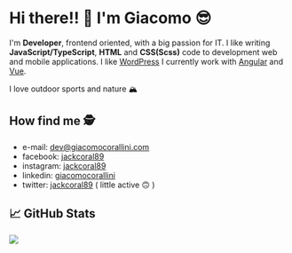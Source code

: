 # Hi there!! 👋  I'm Giacomo 😎

I'm **Developer**, frontend oriented, with a big passion for IT. I like writing **JavaScript/TypeScript**, **HTML** and **CSS(Scss)** code to development web and mobile applications. I like [WordPress]() I currently work with [Angular](https://angular.io/) and [Vue](https://vuejs.org/).

I love outdoor sports and nature 🏔

## How find me 🕵️‍
- e-mail: [dev@giacomocorallini.com](mailto:dev@giacomocorallini.com/)
- facebook: [jackcoral89](https://www.facebook.com/jackcoral89/)
- instagram: [jackcoral89](https://www.instagram.com/jackcoral89/)
- linkedin: [giacomocorallini](https://www.linkedin.com/in/giacomocorallini/)
- twitter: [jackcoral89](https://twitter.com/jackcoral89) ( little active 🙃 )

## 📈 GitHub Stats
<a href="https://github.com/jackcoral89/">
  <img align="center" src="https://github-readme-stats.vercel.app/api/top-langs/?username=jackcoral89&hide=php,html,powershell&title_color=ffffff&text_color=c9cacc&icon_color=2bbc8a&bg_color=1d1f21" />
</a>

<!--
**jackcoral89/jackcoral89** is a ✨ _special_ ✨ repository because its `README.md` (this file) appears on your GitHub profile.

Here are some ideas to get you started:

- 🔭 I’m currently working on ...
- 🌱 I’m currently learning ...
- 👯 I’m looking to collaborate on ...
- 🤔 I’m looking for help with ...
- 💬 Ask me about ...
- 📫 How to reach me: ...
- 😄 Pronouns: ...
- ⚡ Fun fact: ...
-->
